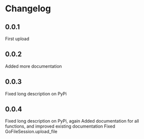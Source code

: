 # Changelog

## 0.0.1
First upload

## 0.0.2
Added more documentation

## 0.0.3
Fixed long description on PyPi

## 0.0.4
Fixed long description on PyPi, again
Added documentation for all functions, and improved existing documentation
Fixed GoFileSession.upload_file